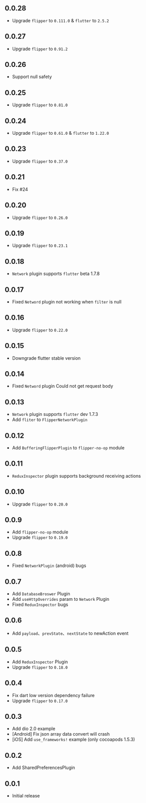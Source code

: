 ## 0.0.28

* Upgrade `flipper` to `0.111.0` & `flutter` to `2.5.2`

## 0.0.27

* Upgrade `flipper` to `0.91.2`

## 0.0.26

* Support null safety
## 0.0.25

* Upgrade `flipper` to `0.81.0`

## 0.0.24

* Upgrade `flipper` to `0.61.0` & `flutter` to `1.22.0`

## 0.0.23

* Upgrade `flipper` to `0.37.0`

## 0.0.21

* Fix #24

## 0.0.20

* Upgrade `flipper` to `0.26.0`

## 0.0.19

* Upgrade `flipper` to `0.23.1`

## 0.0.18

* `Network` plugin supports `flutter` beta 1.7.8

## 0.0.17

* Fixed `Netword` plugin not working when `filter` is null

## 0.0.16

* Upgrade `flipper` to `0.22.0`

## 0.0.15

* Downgrade flutter stable version

## 0.0.14

* Fixed `Netword` plugin Could not get request body

## 0.0.13

* `Network` plugin supports `flutter` dev 1.7.3
* Add `fliter` to `FlipperNetworkPlugin`

## 0.0.12

* Add `BufferingFlipperPlugin` to `flipper-no-op` module

## 0.0.11

* `ReduxInspector` plugin supports background receiving actions

## 0.0.10

* Upgrade `flipper` to `0.20.0`

## 0.0.9

* Add `flipper-no-op` module
* Upgrade `flipper` to `0.19.0`

## 0.0.8

* Fixed `NetworkPlugin` (android) bugs

## 0.0.7

* Add `DatabaseBroswer` Plugin
* Add `useHttpOverrides` param to `Network` Plugin
* Fixed `ReduxInspector` bugs

## 0.0.6

* Add `payload`、`prevState`、`nextState` to newAction event

## 0.0.5

* Add `ReduxInspector` Plugin
* Upgrade `flipper` to `0.18.0`

## 0.0.4

* Fix dart low version dependency failure
* Upgrade `flipper` to `0.17.0`

## 0.0.3

* Add dio 2.0 example
* [Android] Fix json array data convert will crash
* [iOS] Add `use_frameworks!` example (only cocoapods 1.5.3)

## 0.0.2

* Add SharedPreferencesPlugin

## 0.0.1

* Initial release
